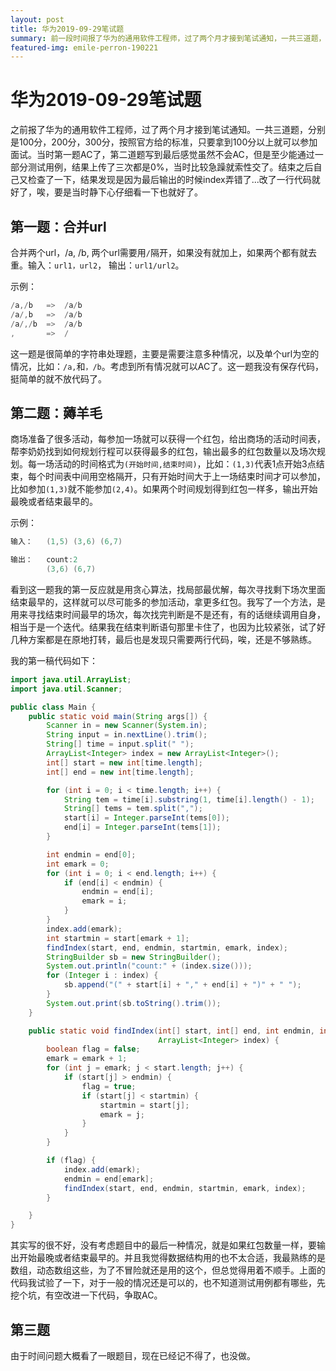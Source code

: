 ```yaml
---
layout: post
title: 华为2019-09-29笔试题
summary: 前一段时间报了华为的通用软件工程师，过了两个月才接到笔试通知，一共三道题，当时比较紧张没有发挥好，现在做一个总结。
featured-img: emile-perron-190221
---
```


# 华为2019-09-29笔试题

之前报了华为的通用软件工程师，过了两个月才接到笔试通知。一共三道题，分别是100分，200分，300分，按照官方给的标准，只要拿到100分以上就可以参加面试。当时第一题AC了，第二道题写到最后感觉虽然不会AC，但是至少能通过一部分测试用例，结果上传了三次都是0%，当时比较急躁就索性交了。结束之后自己又检查了一下，结果发现是因为最后输出的时候index弄错了...改了一行代码就好了，唉，要是当时静下心仔细看一下也就好了。

## 第一题：合并url

合并两个url，/a, /b, 两个url需要用`/`隔开，如果没有就加上，如果两个都有就去重。输入：`url1，url2`， 输出：`url1/url2`。

示例：

```java
/a,/b   =>  /a/b
/a/,b   =>  /a/b
/a/,/b  =>  /a/b
,       =>  /
```

这一题是很简单的字符串处理题，主要是需要注意多种情况，以及单个url为空的情况，比如：`/a,`和`，/b`。考虑到所有情况就可以AC了。这一题我没有保存代码，挺简单的就不放代码了。

## 第二题：薅羊毛

商场准备了很多活动，每参加一场就可以获得一个红包，给出商场的活动时间表，帮李奶奶找到如何规划行程可以获得最多的红包，输出最多的红包数量以及场次规划。每一场活动的时间格式为`(开始时间,结束时间)`，比如：`(1,3)`代表1点开始3点结束，每个时间表中间用空格隔开，只有开始时间大于上一场结束时间才可以参加，比如参加`(1,3)`就不能参加`(2,4)`。如果两个时间规划得到红包一样多，输出开始最晚或者结束最早的。

示例：

```java
输入：   (1,5) (3,6) (6,7)

输出：   count:2
        (3,6) (6,7)
```

看到这一题我的第一反应就是用贪心算法，找局部最优解，每次寻找剩下场次里面结束最早的，这样就可以尽可能多的参加活动，拿更多红包。我写了一个方法，是用来寻找结束时间最早的场次，每次找完判断是不是还有，有的话继续调用自身，相当于是一个迭代。结果我在结束判断语句那里卡住了，也因为比较紧张，试了好几种方案都是在原地打转，最后也是发现只需要两行代码，唉，还是不够熟练。

我的第一稿代码如下：

```java
import java.util.ArrayList;
import java.util.Scanner;

public class Main {
    public static void main(String args[]) {
        Scanner in = new Scanner(System.in);
        String input = in.nextLine().trim();
        String[] time = input.split(" ");
        ArrayList<Integer> index = new ArrayList<Integer>();
        int[] start = new int[time.length];
        int[] end = new int[time.length];

        for (int i = 0; i < time.length; i++) {
            String tem = time[i].substring(1, time[i].length() - 1);
            String[] tems = tem.split(",");
            start[i] = Integer.parseInt(tems[0]);
            end[i] = Integer.parseInt(tems[1]);
        }

        int endmin = end[0];
        int emark = 0;
        for (int i = 0; i < end.length; i++) {
            if (end[i] < endmin) {
                endmin = end[i];
                emark = i;
            }
        }
        index.add(emark);
        int startmin = start[emark + 1];
        findIndex(start, end, endmin, startmin, emark, index);
        StringBuilder sb = new StringBuilder();
        System.out.println("count:" + (index.size()));
        for (Integer i : index) {
            sb.append("(" + start[i] + "," + end[i] + ")" + " ");
        }
        System.out.print(sb.toString().trim());
    }

    public static void findIndex(int[] start, int[] end, int endmin, int startmin, int emark,
                                 ArrayList<Integer> index) {
        boolean flag = false;
        emark = emark + 1;
        for (int j = emark; j < start.length; j++) {
            if (start[j] > endmin) {
                flag = true;
                if (start[j] < startmin) {
                    startmin = start[j];
                    emark = j;
                }
            }
        }

        if (flag) {
            index.add(emark);
            endmin = end[emark];
            findIndex(start, end, endmin, startmin, emark, index);
        }

    }
}
```

其实写的很不好，没有考虑题目中的最后一种情况，就是如果红包数量一样，要输出开始最晚或者结束最早的。并且我觉得数据结构用的也不太合适，我最熟练的是数组，动态数组这些，为了不冒险就还是用的这个，但总觉得用着不顺手。上面的代码我试验了一下，对于一般的情况还是可以的，也不知道测试用例都有哪些，先挖个坑，有空改进一下代码，争取AC。

## 第三题

由于时间问题大概看了一眼题目，现在已经记不得了，也没做。
